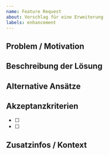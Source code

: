 ```yaml
---
name: Feature Request
about: Vorschlag für eine Erweiterung
labels: enhancement
---
```


## Problem / Motivation

## Beschreibung der Lösung

## Alternative Ansätze

## Akzeptanzkriterien
- [ ] 
- [ ] 

## Zusatzinfos / Kontext
